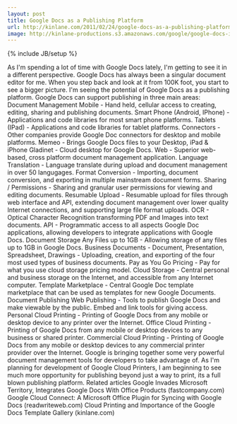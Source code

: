 ```yaml
---
layout: post
title: Google Docs as a Publishing Platform
url: http://kinlane.com/2011/02/24/google-docs-as-a-publishing-platform/
image: http://kinlane-productions.s3.amazonaws.com/google/google-docs-icon.jpg
---
```

{% include JB/setup %}
<p>
     As I'm spending a lot of time with Google Docs lately, I'm getting to see it in a different perspective. Google Docs has always been a singular document editor for me. When you step back and look at it from 100K foot, you start to see a bigger picture. I'm seeing the potential of Google Docs as a publishing platform. Google Docs can support publishing in three main areas: Document Management Mobile - Hand held, cellular access to creating, editing, sharing and publishing documents. Smart Phone (Android, IPhone) - Applications and code libraries for most smart phone platforms. Tablets (IPad) - Applications and code libraries for tablet platforms. Connectors - Other companies provide Google Doc connectors for desktop and mobile platforms. Memeo - Brings Google Docs files to your Desktop, iPad &amp; iPhone Gladinet - Cloud desktop for Google Docs. Web - Superior web-based, cross platform document management application. Language Translation - Language translate during upload and document management in over 50 langugages. Format Conversion - Importing, document conversion, and exporting in multiple mainstream document forms. Sharing / Permissions - Sharing and granular user permissions for viewing and editing documents. Resumable Upload - Resumable upload for files through web interface and API, extending document management over lower quality Internet connections, and supporting large file format uploads. OCR - Optical Character Recognition transforming PDF and Images into text documents. API - Programmatic access to all aspects Google Doc applications, allowing developers to integrate applications with Google Docs. Document Storage Any Files up to 1GB - Allowing storage of any files up to 1GB in Google Docs. Business Documents - Document, Presentation, Spreadsheet, Drawings - Uploading, creation, and exporting of the four most used types of business documents. Pay as You Go Pricing - Pay for what you use cloud storage pricing model. Cloud Storage - Central personal and business storage on the Internet, and accessible from any Internet computer. Template Marketplace - Central Google Doc template marketplace that can be used as templates for new Google Documents. Document Publishing Web Publishing - Tools to publish Google Docs and make viewable by the public. Embed and link tools for giving access. Personal Cloud Printing - Printing of Google Docs from any mobile or desktop device to any printer over the Internet. Office Cloud Printing - Printing of Google Docs from any mobile or desktop devices to any business or shared printer. Commercial Cloud Printing - Printing of Google Docs from any mobile or desktop devices to any commercial printer provider over the Internet. Google is bringing together some very powerful document management tools for developers to take advantage of. As I'm planning for development of Google Cloud Printers, I am beginning to see much more opportunity for publishing beyond just a way to print, its a full blown publishing platform. Related articles Google Invades Microsoft Territory, Integrates Google Docs With Office Products (fastcompany.com) Google Cloud Connect: A Microsoft Office Plugin for Syncing with Google Docs (readwriteweb.com) Cloud Printing and Importance of the Google Docs Template Gallery (kinlane.com)
</p>